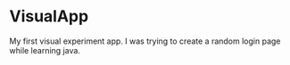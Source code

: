 # VisualApp
My first visual experiment app. I was trying to create a random login page while learning java.
